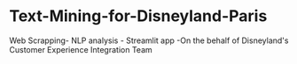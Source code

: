 # Text-Mining-for-Disneyland-Paris
 Web Scrapping- NLP analysis - Streamlit app -On the behalf of Disneyland's Customer Experience Integration Team

